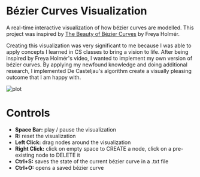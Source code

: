 # Bézier Curves Visualization
A real-time interactive visualization of how bézier curves are modelled. This project was inspired by [The Beauty of Bézier Curves](https://www.youtube.com/watch?v=aVwxzDHniEw&t=1260s) by Freya Holmér.

Creating this visualization was very significant to me because I was able to apply concepts I learned in CS classes to bring a vision to life. After being inspired by Freya Holmér's video, I wanted to implement my own version of bézier curves. By applying my newfound knowledge and doing additional research, I implemented De Casteljau's algorithm create a visually pleasing outcome that I am happy with.  

![plot](./Sprites/Thumbnail.gif)

# Controls
- **Space Bar:** play / pause the visualization
- **R:** reset the visualization
- **Left Click:** drag nodes around the visualization
- **Right Click:** click on empty space to CREATE a node, click on a pre-existing node to DELETE it
- **Ctrl+S:** saves the state of the current bézier curve in a .txt file
- **Ctrl+O:** opens a saved bézier curve
